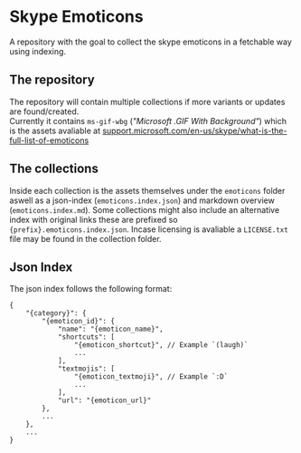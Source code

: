 # Skype Emoticons
A repository with the goal to collect the skype emoticons in a fetchable way using indexing.

## The repository
The repository will contain multiple collections if more variants or updates are found/created.<br>
Currently it contains `ms-gif-wbg` (*"Microsoft .GIF With Background"*) which is the assets avaliable at [support.microsoft.com/en-us/skype/what-is-the-full-list-of-emoticons](https://support.microsoft.com/en-us/skype/what-is-the-full-list-of-emoticons-01af0c65-529f-4a4d-8e3a-a393033a359a)

## The collections
Inside each collection is the assets themselves under the `emoticons` folder aswell as a json-index (`emoticons.index.json`) and markdown overview (`emoticons.index.md`). 
Some collections might also include an alternative index with original links these are prefixed so `{prefix}.emoticons.index.json`.
Incase licensing is avaliable a `LICENSE.txt` file may be found in the collection folder.

## Json Index
The json index follows the following format:
```JSONC
{
    "{category}": {
        "{emoticon_id}": {
            "name": "{emoticon_name}",
            "shortcuts": [
                "{emoticon_shortcut}", // Example `(laugh)`
                ...
            ],
            "textmojis": [
                "{emoticon_textmoji}", // Example `:D`
                ...
            ],
            "url": "{emoticon_url}"
        },
        ...
    },
    ...
}
```